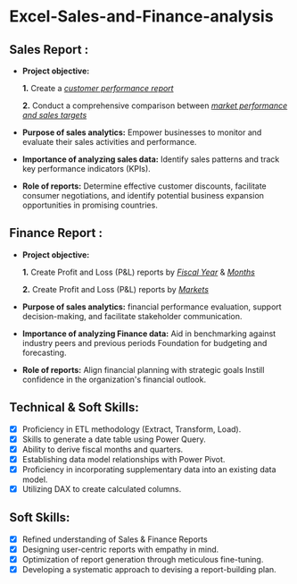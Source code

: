 # Excel-Sales-and-Finance-analysis
## Sales Report :


- **Project objective:** 

    **1.** Create a _[customer performance report](https://github.com/Suryaprakashrathinam/Excel-Sales-and-Finance-analysis/blob/main/Customer%20Net%20Sales%20Performance%20in%20India.pdf)_ 

    **2.** Conduct a comprehensive comparison between _[market performance and sales targets](https://github.com/Suryaprakashrathinam/Excel-Sales-and-Finance-analysis/blob/main/Market%20performance%20vs%20target.pdf)_

- **Purpose of sales analytics:** Empower businesses to monitor and evaluate their sales activities and performance.

- **Importance of analyzing sales data:** Identify sales patterns and track key performance indicators (KPIs).

- **Role of reports:** Determine effective customer discounts, facilitate consumer negotiations, and identify potential business expansion opportunities in promising countries.


## Finance Report :

- **Project objective:** 

    **1.** Create Profit and Loss (P&L) reports by _[Fiscal Year](https://github.com/Suryaprakashrathinam/Excel-Sales-and-Finance-analysis/blob/main/P%26L%20Fiscal%20Year.pdf)_ & _[Months](https://github.com/Suryaprakashrathinam/Excel-Sales-and-Finance-analysis/blob/main/P%26L%20by%20Months.pdf)_ 

   **2.** Create Profit and Loss (P&L) reports by _[Markets](https://github.com/Suryaprakashrathinam/Excel-Sales-and-Finance-analysis/blob/main/P%26L%20by%20Markets.pdf)_

- **Purpose of sales analytics:** financial performance evaluation, support decision-making, and facilitate stakeholder communication.

- **Importance of analyzing Finance data:** Aid in benchmarking against industry peers and previous periods Foundation for budgeting and forecasting.

- **Role of reports:** Align financial planning with strategic goals Instill confidence in the organization's financial outlook.


## Technical & Soft Skills:
- [x]	Proficiency in ETL methodology (Extract, Transform, Load).
- [x]	Skills to generate a date table using Power Query.
- [x]	Ability to derive fiscal months and quarters.
- [x]	Establishing data model relationships with Power Pivot.
- [x]	Proficiency in incorporating supplementary data into an existing data model.
- [x]	Utilizing DAX to create calculated columns.

## Soft Skills:
- [x]	Refined understanding of Sales & Finance Reports
- [x]	Designing user-centric reports with empathy in mind.
- [x]	Optimization of report generation through meticulous fine-tuning.
- [x]	Developing a systematic approach to devising a report-building plan.

